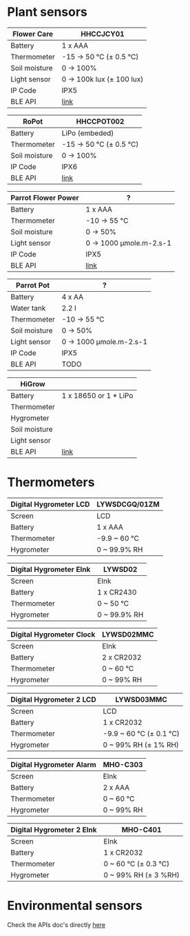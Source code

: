 
# Plant sensors

| Flower Care                   | HHCCJCY01                 |
| ----------------------------- | ------------------------- |
| Battery                       | 1 x AAA                   |
| Thermometer                   | -15 → 50 °C (± 0.5 °C)    |
| Soil moisture                 | 0 → 100%                  |
| Light sensor                  | 0 → 100k lux (± 100 lux)  |
| IP Code                       | IPX5                      |
| BLE API                       | [link](flowercare-api.md) |

| RoPot                         | HHCCPOT002                |
| ----------------------------- | ------------------------- |
| Battery                       | LiPo (embeded)            |
| Thermometer                   | -15 → 50 °C (± 0.5 °C)    |
| Soil moisture                 | 0 → 100%                  |
| IP Code                       | IPX6                      |
| BLE API                       | [link](ropot-api.md)      |

| Parrot Flower Power           | ?                         |
| ----------------------------- | ------------------------- |
| Battery                       | 1 x AAA                   |
| Thermometer                   | -10 → 55 °C               |
| Soil moisture                 | 0 → 50%                   |
| Light sensor                  | 0 → 1000 μmole.m-2.s-1    |
| IP Code                       | IPX5                      |
| BLE API                       | [link](flowerpower-api.md)|

| Parrot Pot                    | ?                         |
| ----------------------------- | ------------------------- |
| Battery                       | 4 x AA                    |
| Water tank                    | 2.2 l                     |
| Thermometer                   | -10 → 55 °C               |
| Soil moisture                 | 0 → 50%                   |
| Light sensor                  | 0 → 1000 μmole.m-2.s-1    |
| IP Code                       | IPX5                      |
| BLE API                       | TODO                      |

| HiGrow                        |                           |
| ----------------------------- | ------------------------- |
| Battery                       | 1 x 18650 or 1 * LiPo     |
| Thermometer                   |                           |
| Hygrometer                    |                           |
| Soil moisture                 |                           |
| Light sensor                  |                           |
| BLE API                       | [link](higrow-api.md)     |

# Thermometers

| Digital Hygrometer LCD        | LYWSDCGQ/01ZM             |
| ----------------------------- | ------------------------- |
| Screen                        | LCD                       |
| Battery                       | 1 x AAA                   |
| Thermometer                   | -9.9 ~ 60 °C              |
| Hygrometer                    | 0 ~ 99.9% RH              |

| Digital Hygrometer EInk       | LYWSD02                   |
| ----------------------------- | ------------------------- |
| Screen                        | EInk                      |
| Battery                       | 1 x CR2430                |
| Thermometer                   | 0 ~ 50 °C                 |
| Hygrometer                    | 0 ~ 99.9% RH              |

| Digital Hygrometer Clock      | LYWSD02MMC                |
| ----------------------------- | ------------------------- |
| Screen                        | EInk                      |
| Battery                       | 2 x CR2032                |
| Thermometer                   | 0 ~ 60 °C                 |
| Hygrometer                    | 0 ~ 99% RH                |

| Digital Hygrometer 2 LCD      | LYWSD03MMC                |
| ----------------------------- | ------------------------- |
| Screen                        | LCD                       |
| Battery                       | 1 x CR2032                |
| Thermometer                   | -9.9 ~ 60 °C (± 0.1 °C)   |
| Hygrometer                    | 0 ~ 99% RH (± 1% RH)      |

| Digital Hygrometer Alarm      | MHO-C303                  |
| ----------------------------- | ------------------------- |
| Screen                        | EInk                      |
| Battery                       | 2 x AAA                   |
| Thermometer                   | 0 ~ 60 °C                 |
| Hygrometer                    | 0 ~ 99% RH                |

| Digital Hygrometer 2 EInk     | MHO-C401                  |
| ----------------------------- | ------------------------- |
| Screen                        | EInk                      |
| Battery                       | 1 x CR2032                |
| Thermometer                   | 0 ~ 60 °C (± 0.3 °C)      |
| Hygrometer                    | 0 ~ 99% RH (± 3 %RH)      |

# Environmental sensors

Check the APIs doc's directly [here](https://github.com/emericg/esp32-environmental-sensors)
